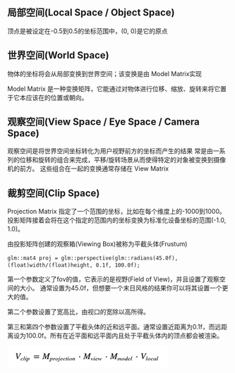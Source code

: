 


## 局部空间(Local Space / Object Space)
顶点是被设定在-0.5到0.5的坐标范围中，(0, 0)是它的原点

## 世界空间(World Space)
物体的坐标将会从局部变换到世界空间；该变换是由 Model Matrix实现

Model Matrix 是一种变换矩阵，它能通过对物体进行位移、缩放、旋转来将它置于它本应该在的位置或朝向。

## 观察空间(View Space / Eye Space / Camera Space)
观察空间是将世界空间坐标转化为用户视野前方的坐标而产生的结果
常是由一系列的位移和旋转的组合来完成，平移/旋转场景从而使得特定的对象被变换到摄像机的前方。
这些组合在一起的变换通常存储在 View Matrix

## 裁剪空间(Clip Space)
Projection Matrix 指定了一个范围的坐标，比如在每个维度上的-1000到1000。
投影矩阵接着会将在这个指定的范围内的坐标变换为标准化设备坐标的范围(-1.0, 1.0)。

由投影矩阵创建的观察箱(Viewing Box)被称为平截头体(Frustum)

```
glm::mat4 proj = glm::perspective(glm::radians(45.0f), (float)width/(float)height, 0.1f, 100.0f);
```
第一个参数定义了fov的值，它表示的是视野(Field of View)，并且设置了观察空间的大小。
通常设置为45.0f，但想要一个末日风格的结果你可以将其设置一个更大的值。

第二个参数设置了宽高比，由视口的宽除以高所得。

第三和第四个参数设置了平截头体的近和远平面。通常设置近距离为0.1f，而远距离设为100.0f。所有在近平面和远平面内且处于平截头体内的顶点都会被渲染。


![](./_images/3d-transfer.png)